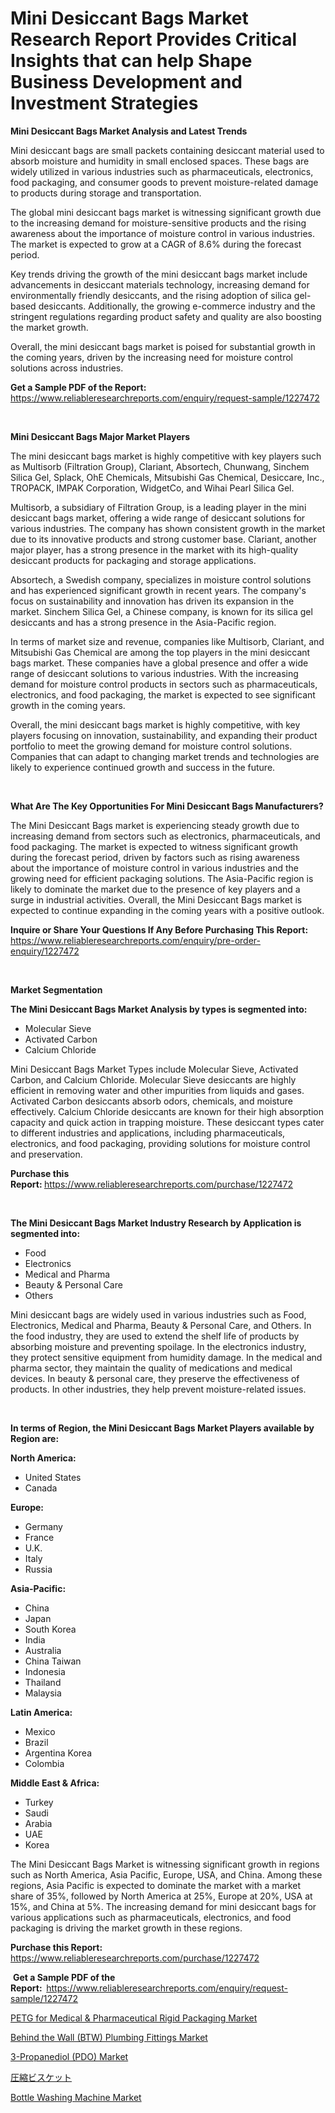 <p><h1>Mini Desiccant Bags Market Research Report Provides Critical Insights that can help Shape Business Development and Investment Strategies</h1></p><p><strong>Mini Desiccant Bags Market Analysis and Latest Trends</strong></p>
<p><p>Mini desiccant bags are small packets containing desiccant material used to absorb moisture and humidity in small enclosed spaces. These bags are widely utilized in various industries such as pharmaceuticals, electronics, food packaging, and consumer goods to prevent moisture-related damage to products during storage and transportation.</p><p>The global mini desiccant bags market is witnessing significant growth due to the increasing demand for moisture-sensitive products and the rising awareness about the importance of moisture control in various industries. The market is expected to grow at a CAGR of 8.6% during the forecast period.</p><p>Key trends driving the growth of the mini desiccant bags market include advancements in desiccant materials technology, increasing demand for environmentally friendly desiccants, and the rising adoption of silica gel-based desiccants. Additionally, the growing e-commerce industry and the stringent regulations regarding product safety and quality are also boosting the market growth.</p><p>Overall, the mini desiccant bags market is poised for substantial growth in the coming years, driven by the increasing need for moisture control solutions across industries.</p></p>
<p><strong>Get a Sample PDF of the Report:&nbsp;</strong> <a href="https://www.reliableresearchreports.com/enquiry/request-sample/1227472">https://www.reliableresearchreports.com/enquiry/request-sample/1227472</a></p>
<p>&nbsp;</p>
<p><strong>Mini Desiccant Bags Major Market Players</strong></p>
<p><p>The mini desiccant bags market is highly competitive with key players such as Multisorb (Filtration Group), Clariant, Absortech, Chunwang, Sinchem Silica Gel, Splack, OhE Chemicals, Mitsubishi Gas Chemical, Desiccare, Inc., TROPACK, IMPAK Corporation, WidgetCo, and Wihai Pearl Silica Gel. </p><p>Multisorb, a subsidiary of Filtration Group, is a leading player in the mini desiccant bags market, offering a wide range of desiccant solutions for various industries. The company has shown consistent growth in the market due to its innovative products and strong customer base. Clariant, another major player, has a strong presence in the market with its high-quality desiccant products for packaging and storage applications.</p><p>Absortech, a Swedish company, specializes in moisture control solutions and has experienced significant growth in recent years. The company's focus on sustainability and innovation has driven its expansion in the market. Sinchem Silica Gel, a Chinese company, is known for its silica gel desiccants and has a strong presence in the Asia-Pacific region.</p><p>In terms of market size and revenue, companies like Multisorb, Clariant, and Mitsubishi Gas Chemical are among the top players in the mini desiccant bags market. These companies have a global presence and offer a wide range of desiccant solutions to various industries. With the increasing demand for moisture control products in sectors such as pharmaceuticals, electronics, and food packaging, the market is expected to see significant growth in the coming years.</p><p>Overall, the mini desiccant bags market is highly competitive, with key players focusing on innovation, sustainability, and expanding their product portfolio to meet the growing demand for moisture control solutions. Companies that can adapt to changing market trends and technologies are likely to experience continued growth and success in the future.</p></p>
<p>&nbsp;</p>
<p><strong>What Are The Key Opportunities For Mini Desiccant Bags Manufacturers?</strong></p>
<p><p>The Mini Desiccant Bags market is experiencing steady growth due to increasing demand from sectors such as electronics, pharmaceuticals, and food packaging. The market is expected to witness significant growth during the forecast period, driven by factors such as rising awareness about the importance of moisture control in various industries and the growing need for efficient packaging solutions. The Asia-Pacific region is likely to dominate the market due to the presence of key players and a surge in industrial activities. Overall, the Mini Desiccant Bags market is expected to continue expanding in the coming years with a positive outlook.</p></p>
<p><strong>Inquire or Share Your Questions If Any Before Purchasing This Report:</strong> <a href="https://www.reliableresearchreports.com/enquiry/pre-order-enquiry/1227472">https://www.reliableresearchreports.com/enquiry/pre-order-enquiry/1227472</a></p>
<p>&nbsp;</p>
<p><strong>Market Segmentation</strong></p>
<p><strong>The Mini Desiccant Bags Market Analysis by types is segmented into:</strong></p>
<p><ul><li>Molecular Sieve</li><li>Activated Carbon</li><li>Calcium Chloride</li></ul></p>
<p><p>Mini Desiccant Bags Market Types include Molecular Sieve, Activated Carbon, and Calcium Chloride. Molecular Sieve desiccants are highly efficient in removing water and other impurities from liquids and gases. Activated Carbon desiccants absorb odors, chemicals, and moisture effectively. Calcium Chloride desiccants are known for their high absorption capacity and quick action in trapping moisture. These desiccant types cater to different industries and applications, including pharmaceuticals, electronics, and food packaging, providing solutions for moisture control and preservation.</p></p>
<p><strong>Purchase this Report:&nbsp;</strong><a href="https://www.reliableresearchreports.com/purchase/1227472">https://www.reliableresearchreports.com/purchase/1227472</a></p>
<p>&nbsp;</p>
<p><strong>The Mini Desiccant Bags Market Industry Research by Application is segmented into:</strong></p>
<p><ul><li>Food</li><li>Electronics</li><li>Medical and Pharma</li><li>Beauty & Personal Care</li><li>Others</li></ul></p>
<p><p>Mini desiccant bags are widely used in various industries such as Food, Electronics, Medical and Pharma, Beauty & Personal Care, and Others. In the food industry, they are used to extend the shelf life of products by absorbing moisture and preventing spoilage. In the electronics industry, they protect sensitive equipment from humidity damage. In the medical and pharma sector, they maintain the quality of medications and medical devices. In beauty & personal care, they preserve the effectiveness of products. In other industries, they help prevent moisture-related issues.</p></p>
<p>&nbsp;</p>
<p><strong>In terms of Region, the Mini Desiccant Bags Market Players available by Region are:</strong></p>
<p>
    <p> <strong> North America: </strong>
        <ul>
            <li>United States</li>
            <li>Canada</li>
        </ul>
        </p> 
    <p> <strong> Europe: </strong>
        <ul>
            <li>Germany</li>
            <li>France</li>
            <li>U.K.</li>
            <li>Italy</li>
            <li>Russia</li>
        </ul>
        </p> 
    <p> <strong> Asia-Pacific: </strong>
        <ul>
            <li>China</li>
            <li>Japan</li>
            <li>South Korea</li>
            <li>India</li>
            <li>Australia</li>
            <li>China Taiwan</li>
            <li>Indonesia</li>
            <li>Thailand</li>
            <li>Malaysia</li>
        </ul>
        </p> 
    <p> <strong> Latin America: </strong>
        <ul>
            <li>Mexico</li>
            <li>Brazil</li>
            <li>Argentina Korea</li>
            <li>Colombia</li>
        </ul>
        </p> 
    <p> <strong> Middle East & Africa: </strong>
        <ul>
            <li>Turkey</li>
            <li>Saudi</li>
            <li>Arabia</li>
            <li>UAE</li>
            <li>Korea</li>
        </ul>
    </p>
    </p>
<p><p>The Mini Desiccant Bags Market is witnessing significant growth in regions such as North America, Asia Pacific, Europe, USA, and China. Among these regions, Asia Pacific is expected to dominate the market with a market share of 35%, followed by North America at 25%, Europe at 20%, USA at 15%, and China at 5%. The increasing demand for mini desiccant bags for various applications such as pharmaceuticals, electronics, and food packaging is driving the market growth in these regions.</p></p>
<p><strong>Purchase this Report: </strong><a href="https://www.reliableresearchreports.com/purchase/1227472">https://www.reliableresearchreports.com/purchase/1227472</a></p>
<p>&nbsp;<strong>Get a Sample PDF of the Report:&nbsp;&nbsp;</strong><a href="https://www.reliableresearchreports.com/enquiry/request-sample/1227472">https://www.reliableresearchreports.com/enquiry/request-sample/1227472</a></p>
<p><strong></strong></p>
<p><p><a href="https://github.com/lubmix/Market-Research-Report-List-1/blob/main/petg-for-medical-pharmaceutical-rigid-packaging-market.md">PETG for Medical & Pharmaceutical Rigid Packaging Market</a></p><p><a href="https://issuu.com/reportprime-2/docs/behind-the-wall-btw-plumbing-fittings-market-size-">Behind the Wall (BTW) Plumbing Fittings Market</a></p><p><a href="https://github.com/joannagoyvaerts/Market-Research-Report-List-1/blob/main/3-propanediol-pdo-market.md">3-Propanediol (PDO) Market</a></p><p><a href="https://github.com/wkuactfdzwizk06/Market-Research-Report-List-1/blob/main/2550497948.md">圧縮ビスケット</a></p><p><a href="https://issuu.com/reportprime-2/docs/bottle-washing-machine-market-size-2030.pptx">Bottle Washing Machine Market</a></p></p>